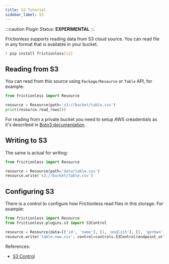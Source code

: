 ```yaml
---
title: S3 Tutorial
sidebar_label: S3
---
```


:::caution Plugin
Status: **EXPERIMENTAL**
:::

Frictionless supports reading data from S3 cloud source. You can read file in any format that is available in your bucket.

```bash
! pip install frictionless[s3]
```


## Reading from S3

You can read from this source using `Package/Resource` or `Table` API, for example:

```python
from frictionless import Resource

resource = Resource(path='s3://bucket/table.csv')
print(resource.read_rows())
```


For reading from a private bucket you need to setup AWS creadentials as it's described in [Boto3 documentation](https://boto3.amazonaws.com/v1/documentation/api/latest/guide/credentials.html#environment-variables).

## Writing to S3

The same is actual for writing:

```python
from frictionless import Resource

resource = Resource(path='data/table.csv')
resource.write('s3://bucket/table.csv')
```


## Configuring S3

There is a control to configure how Frictionless read files in this storage. For example:

```python
from frictionless import Resource
from frictionless.plugins.s3 import S3Control

resource = Resource(data=[['id', 'name'], [1, 'english'], [2, 'german']])
resource.write('table.new.csv', control=controls.S3Control(endpoint_url='<url>'))
```


References:
- [S3 Control](https://frictionlessdata.io/tooling/python/schemes-reference/#s3)

